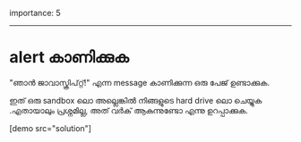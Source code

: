 importance: 5

---

# alert കാണിക്കുക

"ഞാൻ ജാവാസ്ക്രിപ്റ്റ്!" എന്ന message കാണിക്കുന്ന ഒരു പേജ് ഉണ്ടാക്കുക.

ഇത് ഒരു sandbox ലൊ അല്ലെങ്കിൽ നിങ്ങളുടെ hard drive ലൊ ചെയ്യുക .എതായാലും പ്രശ്നമില്ല, അത് വർക് ആകുന്നുണ്ടോ എന്നു ഉറപ്പാക്കുക.

[demo src="solution"]

